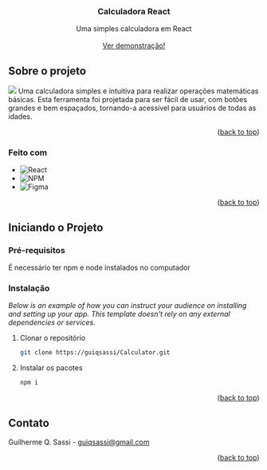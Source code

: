 <!-- Improved compatibility of back to top link: See: https://github.com/othneildrew/Best-README-Template/pull/73 -->
<a id="readme-top"></a>


<!-- PROJECT LOGO -->
<br />
<div align="center">


  <h3 align="center">Calculadora React</h3>

  <p align="center">
    Uma simples calculadora em React
    <br />
    <br />
    <a href="calculator-guiqsassi.vercel.app">Ver demonstração!</a>
  </p>
</div>


<!-- ABOUT THE PROJECT -->
## Sobre o projeto
<img src="https://media.discordapp.net/attachments/857222932363608067/1258191583925506078/image.png?ex=668725b9&is=6685d439&hm=060d1c4fa2053281fde9638786643ce7c526d03536de81e3871086224ee4111f&=&format=webp&quality=lossless&width=550&height=276"/>
  Uma calculadora simples e intuitiva para realizar operações matemáticas básicas. Esta ferramenta foi projetada para ser fácil de usar, com botões grandes e bem espaçados, tornando-a acessível para usuários de todas as idades.


<p align="right">(<a href="#readme-top">back to top</a>)</p>



### Feito com

* ![React](https://img.shields.io/badge/react-%2320232a.svg?style=for-the-badge&logo=react&logoColor=%2361DAFB)
* ![NPM](https://img.shields.io/badge/NPM-%23CB3837.svg?style=for-the-badge&logo=npm&logoColor=white)
* ![Figma](https://img.shields.io/badge/figma-%23F24E1E.svg?style=for-the-badge&logo=figma&logoColor=white)

<p align="right">(<a href="#readme-top">back to top</a>)</p>



<!-- GETTING STARTED -->
## Iniciando o Projeto

### Pré-requisitos

  É necessário ter npm e node instalados no computador

### Instalação

_Below is an example of how you can instruct your audience on installing and setting up your app. This template doesn't rely on any external dependencies or services._


1. Clonar o repositório
   ```sh
   git clone https://guiqsassi/Calculator.git
   ```
2. Instalar os pacotes
   ```sh
   npm i 
   ```

<p align="right">(<a href="#readme-top">back to top</a>)</p>




<!-- CONTACT -->
## Contato

Guilherme Q. Sassi - guiqsassi@gmail.com

<p align="right">(<a href="#readme-top">back to top</a>)</p>



